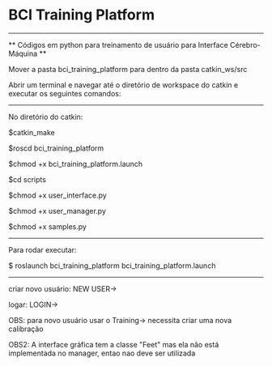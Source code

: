 # BCI Training Platform #
--------------------------------

** Códigos em python para treinamento de usuário para Interface Cérebro-Máquina **

Mover a pasta bci_training_platform para dentro da pasta catkin_ws/src

Abrir um terminal e navegar até o diretório de workspace do catkin e executar os seguintes comandos:


-----------------------------------------------------
No diretório do catkin:

$catkin_make

$roscd bci_training_platform

$chmod +x bci_training_platform.launch

$cd scripts

$chmod +x user_interface.py

$chmod +x user_manager.py

$chmod +x samples.py

------------------------------------------------------

Para rodar executar:

$ roslaunch bci_training_platform bci_training_platform.launch

------------------------------------------------------
criar novo usuário:
NEW USER-> 

logar:
LOGIN->

OBS:
para novo usuário usar o Training-> necessita criar uma nova calibração

OBS2:
A interface gráfica tem a classe "Feet" mas ela não está implementada no manager, entao nao deve ser utilizada













